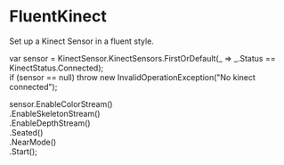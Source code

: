 FluentKinect
============

Set up a Kinect Sensor in a fluent style.

var sensor = KinectSensor.KinectSensors.FirstOrDefault(_ => _.Status == KinectStatus.Connected); <br />
if (sensor == null) throw new InvalidOperationException("No kinect connected"); <br />

sensor.EnableColorStream() <br />
      .EnableSkeletonStream()<br />
      .EnableDepthStream()<br />
      .Seated()<br />
      .NearMode() <br />
      .Start();<br />
